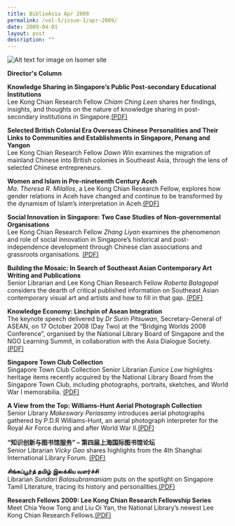 ```yaml
---
title: BiblioAsia Apr 2009
permalink: /vol-5/issue-1/apr-2009/
date: 2009-04-01
layout: post
description: ""
---
```

![Alt text for image on Isomer site](/images/covers/ba5-1.jpg)

<a style="text-decoration: none; font-weight: bold;" href="/vol-5/issue1/apr-2009/director-column/">Director's Column</a>

<a style="text-decoration: none; font-weight: bold;" href="/vol-5/issue1/apr-2009/knowledge-sharing-post-secondary-institution/">Knowledge Sharing in Singapore’s Public Post-secondary Educational Institutions</a><br>
Lee Kong Chian Research Fellow *Chiam Ching Leen* shares her findings, insights, and thoughts on the nature of knowledge sharing in post-secondary institutions in Singapore.[(PDF)](/files/pdf/vol-5/issue-1/v5-issue1_KnowledgeSharing.pdf)

**Selected British Colonial Era Overseas Chinese Personalities and Their Links to Communities and Establishments in Singapore, Penang and Yangon** <br> Lee Kong Chian Research Fellow *Dawn Win* examines the migration of mainland Chinese into British colonies in Southeast Asia, through the lens of selected Chinese entrepreneurs.

<a style="text-decoration: none; font-weight: bold;" href="/vol-5/issue1/apr-2009/aceh-women-islam-nineteenth-century/">Women and Islam in Pre-nineteenth Century Aceh</a><br>*Ma. Theresa R. Milallos*, a Lee Kong Chian Research Fellow, explores how gender relations in Aceh have changed and continue to be transformed by the dynamism of Islam’s interpretation in Aceh.[(PDF)](/files/pdf/vol-5/issue-1/v5-issue1_WomenIslam.pdf)

<a style="text-decoration: none; font-weight: bold;" href="/vol-5/issue1/apr-2009/singapore-social-innovation-case-studies/">Social Innovation in Singapore: Two Case Studies of Non-governmental Organisations</a><br>Lee Kong Chian Research Fellow *Zhang Liyan* examines the phenomenon and role of social innovation in Singapore’s historical and post-independence development through Chinese clan associations and grassroots organisations. [(PDF)](/files/pdf/vol-5/issue-1/v5-issue1_SocialInnovation.pdf)

<a style="text-decoration: none; font-weight: bold;" href="/vol-5/issue1/apr-2009/mosaic-building-contemporary-art-writing/">Building the Mosaic: In Search of Southeast Asian Contemporary Art Writing and Publications</a><br>Senior Librarian and Lee Kong Chian Research Fellow *Roberta Balagopal* considers the dearth of critical published information on Southeast Asian contemporary visual art and artists and how to fill in that gap. [(PDF)](/files/pdf/vol-5/issue-1/v5-issue1_BuildingMosaic.pdf)

<a style="text-decoration: none; font-weight: bold;" href="/vol-5/issue1/apr-2009/knowledge-economy-linchpin-asean-integration/">Knowledge Economy: Linchpin of Asean Integration</a><br>The keynote speech delivered by *Dr Surin Pitsuwan*, Secretary-General of ASEAN, on 17 October 2008 (Day Two) at the “Bridging Worlds 2008 Conference”, organised by the National Library Board of Singapore and the NGO Learning Summit, in collaboration with the Asia Dialogue Society. [(PDF)](/files/pdf/vol-5/issue-1/v5-issue1_AseanIntegration.pdf)

<a style="text-decoration: none; font-weight: bold;" href="/vol-5/issue1/apr-2009/singapore-town-club-collection/">Singapore Town Club Collection</a><br>Singapore Town Club Collection Senior Librarian *Eunice Low* highlights heritage items recently acquired by the National Library Board from the Singapore Town Club, including photographs, portraits, sketches, and World War I memorabilia.
[(PDF)](/files/pdf/vol-5/issue-1/v5-issue1_TownClub.pdf)

<a style="text-decoration: none; font-weight: bold;" href="/vol-5/issue1/apr-2009/williams-hunt-aerial-view-photograph/">A View from the Top: Williams-Hunt Aerial Photograph Collection</a><br>Senior Library *Makeswary Periasamy* introduces aerial photographs gathered by P.D.R Williams-Hunt, an aerial photograph interpreter for the Royal Air Force during and after World War II.[(PDF)](/files/pdf/vol-5/issue-1/v5-issue1_WilliamsHunt.pdf)

**“知识创新与图书馆服务” – 第四届上海国际图书馆论坛** <br>
Senior Librarian *Vicky Gao* shares highlights from the 4th Shanghai International Library Forum. [(PDF)](/files/pdf/vol-5/issue-1/v5-issue1_IntelligenceInnovation.pdf)

**சிங்கப்பூர்த் தமிழ் இலக்கிய வளர்ச்சி** <br>
Librarian *Sundari Balasubramaniam* puts on the spotlight on Singapore Tamil Literature, tracing its history and personalities.[(PDF)](/files/pdf/vol-5/issue-1/v5-issue1_TamilLiterature.pdf)

**Research Fellows 2009: Lee Kong Chian Research Fellowship Series** <br>
Meet Chia Yeow Tong and Liu Oi Yan, the National Library’s newest Lee Kong Chian Research Fellows.[(PDF)](/files/pdf/vol-5/issue-1/v5-issue1_ResearchFellows.pdf)